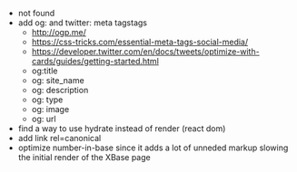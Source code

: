 - not found
- add og: and twitter: meta tagstags 
  - http://ogp.me/ 
  - https://css-tricks.com/essential-meta-tags-social-media/
  - https://developer.twitter.com/en/docs/tweets/optimize-with-cards/guides/getting-started.html
  - og:title
  - og: site_name
  - og: description
  - og: type
  - og: image
  - og: url
- find a way to use hydrate instead of render (react dom)
- add link rel=canonical
- optimize number-in-base since it adds a lot of unneded markup slowing the initial
  render of the XBase page
